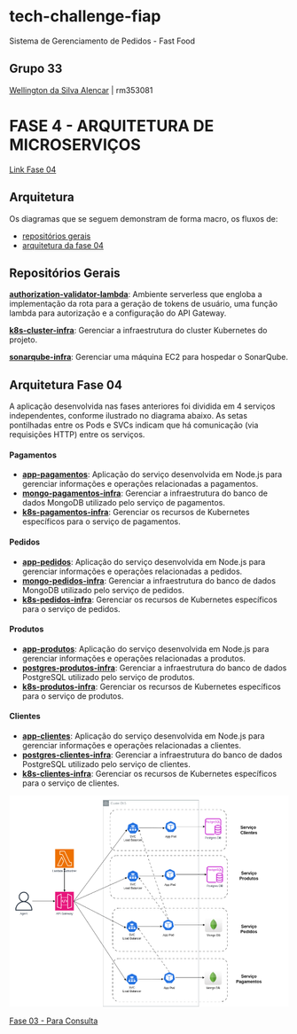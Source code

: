# tech-challenge-fiap
Sistema de Gerenciamento de Pedidos - Fast Food

##  Grupo 33
[Wellington da Silva Alencar](https://github.com/wellalencarweb) | rm353081


# FASE 4 - ARQUITETURA DE MICROSERVIÇOS
[Link Fase 04]([https://github.com/wellalencarweb](https://github.com/wellalencarweb/tech-challenge-fiap-fase-04))

<a name="ancora"></a>
## Arquitetura
Os diagramas que se seguem demonstram de forma macro, os fluxos de:
- [repositórios gerais](#ancora1)
- [arquitetura da fase 04](#ancora2)


<a id="ancora1"></a>
## Repositórios Gerais

**[authorization-validator-lambda](https://github.com/wellalencarweb/authorization-validator-lambda)**: Ambiente serverless que engloba a implementação da rota para a geração de tokens de usuário, uma função lambda para autorização e a configuração do API Gateway.

**[k8s-cluster-infra](https://github.com/wellalencarweb/k8s-cluster-infra)**: Gerenciar a infraestrutura do cluster Kubernetes do projeto.

**[sonarqube-infra](https://github.com/wellalencarweb/sonarqube-infra)**: Gerenciar uma máquina EC2 para hospedar o SonarQube.


<a id="ancora2"></a>
## Arquitetura Fase 04

A aplicação desenvolvida nas fases anteriores foi dividida em 4 serviços independentes, conforme ilustrado no diagrama abaixo. As setas pontilhadas entre os Pods e SVCs indicam que há comunicação (via requisições HTTP) entre os serviços.

#### Pagamentos

- **[app-pagamentos](https://github.com/wellalencarweb/app-pagamentos)**: Aplicação do serviço desenvolvida em Node.js para gerenciar informações e operações relacionadas a pagamentos.
- **[mongo-pagamentos-infra](https://github.com/wellalencarweb/mongo-pagamentos-infra)**: Gerenciar a infraestrutura do banco de dados MongoDB utilizado pelo serviço de pagamentos.
- **[k8s-pagamentos-infra](https://github.com/wellalencarweb/k8s-pagamentos-infra)**: Gerenciar os recursos de Kubernetes específicos para o serviço de pagamentos.

#### Pedidos

- **[app-pedidos](https://github.com/wellalencarweb/app-pedidos)**: Aplicação do serviço desenvolvida em Node.js para gerenciar informações e operações relacionadas a pedidos.
- **[mongo-pedidos-infra](https://github.com/wellalencarweb/mongo-pedidos-infra)**: Gerenciar a infraestrutura do banco de dados MongoDB utilizado pelo serviço de pedidos.
- **[k8s-pedidos-infra](https://github.com/wellalencarweb/k8s-pedidos-infra)**: Gerenciar os recursos de Kubernetes específicos para o serviço de pedidos.

#### Produtos

- **[app-produtos](https://github.com/wellalencarweb/app-produtos)**: Aplicação do serviço desenvolvida em Node.js para gerenciar informações e operações relacionadas a produtos.
- **[postgres-produtos-infra](https://github.com/wellalencarweb/postgres-produtos-infra)**: Gerenciar a infraestrutura do banco de dados PostgreSQL utilizado pelo serviço de produtos.
- **[k8s-produtos-infra](https://github.com/wellalencarweb/k8s-produtos-infra)**: Gerenciar os recursos de Kubernetes específicos para o serviço de produtos.

#### Clientes

- **[app-clientes](https://github.com/wellalencarweb/app-clientes)**: Aplicação do serviço desenvolvida em Node.js para gerenciar informações e operações relacionadas a clientes.
- **[postgres-clientes-infra](https://github.com/wellalencarweb/postgres-clientes-infra)**: Gerenciar a infraestrutura do banco de dados PostgreSQL utilizado pelo serviço de clientes.
- **[k8s-clientes-infra](https://github.com/wellalencarweb/k8s-clientes-infra)**: Gerenciar os recursos de Kubernetes específicos para o serviço de clientes.


![Arquitetura](docs/architecture-04.png)

[Fase 03 - Para Consulta](https://github.com/wellalencarweb/tech-challenge-fiap-fase-03)


